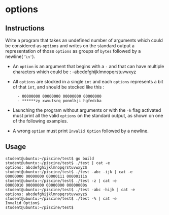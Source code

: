 # options

## Instructions

Write a program that takes an undefined number of arguments which could be considered as `options` and writes on the standard output a representation of those `options` as groups of `bytes` followed by a newline(`'\n'`).

- An `option` is an argument that begins with a `-` and that can have multiple characters which could be :
  -abcdefghijklmnopqrstuvwxyz

- All `options` are stocked in a single `int` and each `options` represents a bit of that `int`, and should be stocked like this :

      	- 00000000 00000000 00000000 00000000
      	- ******zy xwvutsrq ponmlkji hgfedcba

- Launching the program without arguments or with the `-h` flag activated must print all the valid `options` on the standard output, as shown on one of the following examples.

- A wrong `option` must print `Invalid Option` followed by a newline.

## Usage

```console
student@ubuntu:~/piscine/test$ go build
student@ubuntu:~/piscine/test$ ./test | cat -e
options: abcdefghijklmnopqrstuvwxyz$
student@ubuntu:~/piscine/test$ ./test -abc -ijk | cat -e
00000000 00000000 00000111 00000111$
student@ubuntu:~/piscine/test$ ./test -z | cat -e
00000010 00000000 00000000 00000000$
student@ubuntu:~/piscine/test$ ./test -abc -hijk | cat -e
options: abcdefghijklmnopqrstuvwxyz$
student@ubuntu:~/piscine/test$ ./test -% | cat -e
Invalid Option$
student@ubuntu:~/piscine/test$
```
